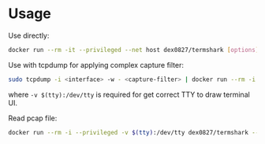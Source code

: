 # Usage

Use directly: 
```bash
docker run --rm -it --privileged --net host dex0827/termshark [options]
```

Use with tcpdump for applying complex capture filter:
```bash
sudo tcpdump -i <interface> -w - <capture-filter> | docker run --rm -i --privileged -v $(tty):/dev/tty dex0827/termshark --pass-thru=false
```
where `-v $(tty):/dev/tty` is required for get correct TTY to draw terminal UI.

Read pcap file:
```bash
docker run --rm -i --privileged -v $(tty):/dev/tty dex0827/termshark --pass-thru=false < packets.pcap
```
